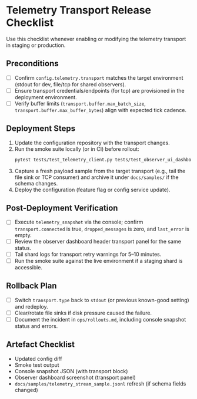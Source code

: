 # Telemetry Transport Release Checklist

Use this checklist whenever enabling or modifying the telemetry transport in staging or production.

## Preconditions
- [ ] Confirm `config.telemetry.transport` matches the target environment (stdout for dev, file/tcp for shared observers).
- [ ] Ensure transport credentials/endpoints (for tcp) are provisioned in the deployment environment.
- [ ] Verify buffer limits (`transport.buffer.max_batch_size`, `transport.buffer.max_buffer_bytes`) align with expected tick cadence.

## Deployment Steps
1. Update the configuration repository with the transport changes.
2. Run the smoke suite locally (or in CI) before rollout:
   ```bash
   pytest tests/test_telemetry_client.py tests/test_observer_ui_dashboard.py           tests/test_telemetry_stream_smoke.py tests/test_telemetry_transport.py
   ```
3. Capture a fresh payload sample from the target transport (e.g., tail the file sink or TCP consumer) and archive it under `docs/samples/` if the schema changes.
4. Deploy the configuration (feature flag or config service update).

## Post-Deployment Verification
- [ ] Execute `telemetry_snapshot` via the console; confirm `transport.connected` is true, `dropped_messages` is zero, and `last_error` is empty.
- [ ] Review the observer dashboard header transport panel for the same status.
- [ ] Tail shard logs for transport retry warnings for 5–10 minutes.
- [ ] Run the smoke suite against the live environment if a staging shard is accessible.

## Rollback Plan
- [ ] Switch `transport.type` back to `stdout` (or previous known-good setting) and redeploy.
- [ ] Clear/rotate file sinks if disk pressure caused the failure.
- [ ] Document the incident in `ops/rollouts.md`, including console snapshot status and errors.

## Artefact Checklist
- Updated config diff
- Smoke test output
- Console snapshot JSON (with transport block)
- Observer dashboard screenshot (transport panel)
- `docs/samples/telemetry_stream_sample.jsonl` refresh (if schema fields changed)
